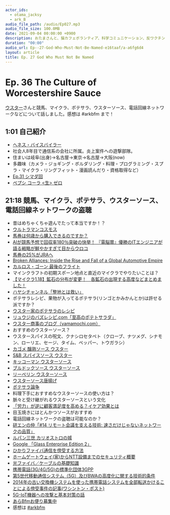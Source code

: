 ```yaml
---
actor_ids:
  - otama_jacksy
  - ark_B
audio_file_path: /audio/Ep027.mp3
audio_file_size: 100.0MB
date: 2021-09-04 00:00:00 +0900
description: おたまさんと、猫カフェボランティア、科学コミュニケーション、反ワクチン監視、ドラえもん、絶滅動物は蘇らせるべきか、ミッドサマー、保護猫のススメなどについて話しました。
duration: "00:00"
audio_url: Ep--27-God-Who-Must-Not-Be-Named-e16taaf/a-a6fg6d4
layout: article
title: Ep. 27 God Who Must Not Be Named
---
```


# Ep. 36 The Culture of Worcestershire Sauce

[ウスター](https://twitter.com/Weisweiler)さんと競馬、マイクラ、ポテサラ、ウスターソース、電話回線ネットワークなどについて話しました。感想は #arkbfm まで！

## 1:01 自己紹介

* [へネス・バイスバイラー](https://ja.wikipedia.org/wiki/%E3%83%98%E3%83%8D%E3%82%B9%E3%83%BB%E3%83%90%E3%82%A4%E3%82%B9%E3%83%90%E3%82%A4%E3%83%A9%E3%83%BC)
* 社会人8年目で通信系の会社に所属。炎上案件への遊撃部隊。
* 住まいは岐阜(出身)→名古屋→東京→名古屋→大阪(now)
* 多趣味（カメラ・ジョギング・ボルダリング・料理・プログラミング・スプラ・マイクラ・リングフィット・漫画読んだり・資格取得など）
* [Ep.31 シマダ回](https://anchor.fm/arkbfm/episodes/Ep--31-What-rank-am-I-in-the-entire-human-race-e187boh)
* [ペプシ コーラ <生> ゼロ](https://amzn.to/3CzEkRz)

## 21:18 競馬、マイクラ、ポテサラ、ウスターソース、電話回線ネットワークの盗聴

* 昔はめちゃくちゃ遊んでたって本当ですか！？
* [ウルトラマンコスモス](https://m-78.jp/character/cosmos)
* [馬券は何歳から購入できるのですか？](https://jra.jp/faq/pop03/1_2.html)
* [AIが競馬予想で回収率180％突破の快挙！ 『電脳賞』優勝のITエンジニアが語る戦略が鮮やかすぎて目からウロコ](https://news.denfaminicogamer.jp/kikakuthetower/dennousho)
* [馬券の25%がJRAへ](https://www.jra.go.jp/company/social/treasury/)
* [Broken Alliances: Inside the Rise and Fall of a Global Automotive Empire](https://amzn.to/3HJNheM)
* [カルロス・ゴーン 最後のフライト](https://video.unext.jp/title/SID0062004)
* マインクラフトの初期スポーン地点と直近のマイクラでやりたいことは？
* [【マイクラ1.18】鉱石の分布が変更！　各鉱石の出現する高度などまとめました！](https://eieiblog.com/2021/09/20/%E3%80%90%E3%83%9E%E3%82%A4%E3%82%AF%E3%83%A91-18%E3%80%91%E9%89%B1%E7%9F%B3%E3%81%AE%E5%88%86%E5%B8%83%E3%81%8C%E5%A4%89%E6%9B%B4%EF%BC%81%E3%80%80%E5%90%84%E9%89%B1%E7%9F%B3%E3%81%AE%E5%87%BA/)
* [ハヤシチャンネル「整地とは救い」](https://www.youtube.com/watch?v=_dwDQH7ZnyU)
* ポテサラレシピ、果物が入ってるポテサラ(リンゴとかみかんとか)は許せる派ですか？
* [ウスター家のポテサラのレシピ](https://yamamochi.com/potato-salad-worceter/)
* [リュウジのバズレシピ.com「至高のポテトサラダ」](https://bazurecipe.com/2020/07/21/%E8%87%B3%E9%AB%98%E3%81%AE%E3%83%9D%E3%83%86%E3%83%88%E3%82%B5%E3%83%A9%E3%83%80/)
* [ウスター商事のブログ（yamamochi.com）](https://yamamochi.com/)
* おすすめのウスターソース？
* ウスタースパイスの呪文、クナシロセタペト（クローブ、ナツメグ、シナモン、ローリエ、セージ、タイム、ペッパー、トウガラシ）
* [カゴメ 醸熟ソース ウスター](https://amzn.to/3cybuq7)
* [S&B スパイスソース ウスター](https://amzn.to/3DDhKJ3)
* [キッコーマン ウスターソース](https://amzn.to/3nzASCk)
* [ブルドックソース ウスターソース](https://amzn.to/3cxvKrQ)
* [リーペリン ウスターソース](https://amzn.to/3CAYsD2)
* [ウスターソース唐揚げ](https://yamamochi.com/worceter-karaage/)
* [ポテサラ論争](https://asiversal.com/potesara/)
* 料理下手におすすめなウスターソースの使い方は？
* 脈々と受け継がれるウスターソースという文化
* [「労力」が逆に顧客満足度を高める？イケア効果とは](https://netsanyo.net/blog/1665)
* 目玉焼きにはとんかつソースがおすすめ
* 電話回線ネットワークの盗聴は可能なのか？
* [研エンの仲「#14 リモート会議を支える技術: 速さだけじゃないネットワークの品質」](https://anchor.fm/ken-en-no-naka/episodes/14-emr30r)
* [ルパン三世 カリオストロの城](https://amzn.to/30M8sMN)
* [Google 「Glass Enterprise Edition 2」](https://amzn.to/3HE4dmZ)
* [ひかりファイバ通信を傍受する方法](https://io.cyberdefense.jp/entry/fiber_tapping)
* [ホームゲートウェイ(家)からNTT設備までのセキュリティ概要](https://www.ntt.co.jp/journal/0511/files/jn200511059.pdf)
* [光ファイバ／ケーブルの基礎知識](https://www.optigate.jp/basic/cable.html)
* [携帯電話(3G/4G/5G)の標準化団体3GPP](https://www.3gpp.org/)
* [第5世代移動通信システム（5G）及びBWAの高度化に関する技術的条件](https://www.soumu.go.jp/menu_news/s-news/01kiban14_02000433.html)
* [2014年の古い交換機システムを使った携帯電話システムを全部転送かけることによる傍受事件の記事(ワシントン・ポスト)](https://www.washingtonpost.com/news/the-switch/wp/2014/12/18/german-researchers-discover-a-flaw-that-could-let-anyone-listen-to-your-cell-calls-and-read-your-texts/)
* [5G-IoT機器への攻撃と基本対策の話](https://www.mamoru-kun.com/tips/5g-security/)
* [あらBfmお便り募集中](https://twitter.com/arkbfm/status/1341090549177012225?s=20)
* 感想は [#arkbfm](https://paper.dropbox.com/?q=%23arkbfm)